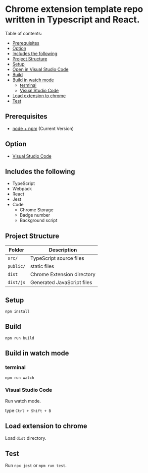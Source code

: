 # Chrome extension template repo written in Typescript and React.

Table of contents:

<!-- START doctoc generated TOC please keep comment here to allow auto update -->
<!-- DON'T EDIT THIS SECTION, INSTEAD RE-RUN doctoc TO UPDATE -->

- [Prerequisites](#prerequisites)
- [Option](#option)
- [Includes the following](#includes-the-following)
- [Project Structure](#project-structure)
- [Setup](#setup)
- [Open in Visual Studio Code](#open-in-visual-studio-code)
- [Build](#build)
- [Build in watch mode](#build-in-watch-mode)
  - [terminal](#terminal)
  - [Visual Studio Code](#visual-studio-code)
- [Load extension to chrome](#load-extension-to-chrome)
- [Test](#test)

<!-- END doctoc generated TOC please keep comment here to allow auto update -->

## Prerequisites

- [node + npm](https://nodejs.org/) (Current Version)

## Option

- [Visual Studio Code](https://code.visualstudio.com/)

## Includes the following

- TypeScript
- Webpack
- React
- Jest
- Code
  - Chrome Storage
  - Badge number
  - Background script

## Project Structure

| Folder       | Description                |
| ------------ | -------------------------- |
| `src/`       | TypeScript source files    |
| `public/`    | static files               |
| `dist`       | Chrome Extension directory |
| `dist/js`    | Generated JavaScript files |


## Setup

```
npm install
```

## Build

```
npm run build
```

## Build in watch mode

### terminal

```
npm run watch
```

### Visual Studio Code

Run watch mode.

type `Ctrl + Shift + B`

## Load extension to chrome

Load `dist` directory.

## Test

Run `npx jest` or `npm run test`.
